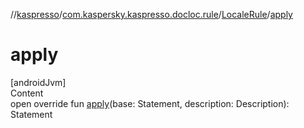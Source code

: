 //[kaspresso](../../index.md)/[com.kaspersky.kaspresso.docloc.rule](../index.md)/[LocaleRule](index.md)/[apply](apply.md)



# apply  
[androidJvm]  
Content  
open override fun [apply](apply.md)(base: Statement, description: Description): Statement  




